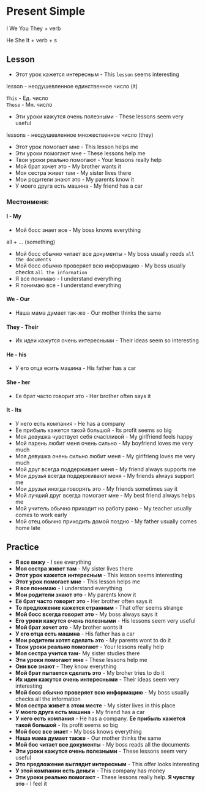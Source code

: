 # Present Simple

I We You They + verb

He She It + verb + s

## Lesson

- Этот урок кажется интересным - This `lesson` seems interesting

lesson - неодушевленное единственное число (it) 

`This` - Ед. число  
`These` - Мн. число

- Эти уроки кажутся очень полезными - These lessons seem very useful

lessons - неодушевленное множественное число (they)

- Этот урок помогает мне - This lesson helps me
- Эти уроки помогают мне - These lessons help me
- Твои уроки реально помогают - Your lessons really help
- Мой брат хочет это - My brother wants it
- Моя сестра живет там - My sister lives there
- Мои родители знают это - My parents know it
- У моего друга есть машина - My friend has a car

### Местоименя:

#### I - My

- Мой босс знает все - My boss knows everything

all + ... (something)

- Мой босс обычно читает все документы - My boss usually reeds `all the documents`
- Мой босс обычно проверяет всю информацию - My boss usually checks `all the information`
- Я все понимаю - I understand everything
- Я понимаю все - I understand everything

#### We - Our

- Наша мама думает так-же - Our mother thinks the same

#### They - Their

- Их идеи кажутся очень интересными - Their ideas seem so interesting

#### He - his 

- У его отца есить машина - His father has a car

#### She - her

- Ее брат часто говорит это - Her brother often says it

#### It - Its

- У него есть компания - He has a company
- Ее прибыль кажется такой большой - Its profit seems so big
- Моя девушка чувствует себя счастливой - My girlfriend feels happy
- Мой парень любит меня очень сильно - My boyfriend loves me very much
- Моя девушка очень сильно любит меня - My girlfrieng loves me very much
- Мой друг всегда поддерживает меня - My friend always supports me 
- Мои друзья всегда поддерживают меня - My friends always support me
- Мои друзья иногда говорять это - My friends sometimes say it
- Мой лучший друг всегда помогает мне - My best friend always helps me
- Мой учитель обычно приходит на работу рано - My teacher usually comes to work early
- Мой отец обычно приходить домой поздно - My father usually comes home late

## Practice

- **Я все вижу** - I see everything
- **Моя сестра живет там** - My sister lives there
- **Этот урок кажется интересным** - This lesson seems interesting
- **Этот урок помогает мне** - This lesson helps me
- **Я все понимаю** - I understand everything
- **Мои родители знают это** - My parents know it
- **Её брат часто говорит это** - Her brother often says it
- **То предложение кажется странным** - That offer seems strange
- **Мой босс всегда говорит это** - My boss always says it 
- **Его уроки кажутся очень полезными** - His lessons seem very useful
- **Мой брат хочет это** - My brother wonts it
- **У его отца есть машина** - His father has a car
- **Мои родители хотят сделать это** - My parents wont to do it 
- **Твои уроки реально помогают** - Your lessons really help
- **Моя сестра учится там**- My sister studies there
- **Эти уроки помогают мне** - These lessons help me
- **Они все знают** - They know everything
- **Мой брат пытается сделать это** - My broher tries to do it
- **Их идеи кажутся очень интересными** - Their ideas seem very interesting
- **Мой босс обычно проверяет всю информацию** - My boss usually checks all the information
- **Моя сестра живет в этом месте** - My sister lives in this place
- **У моего друга есть машина** - My friend has a car
- **У него есть компания** - He has a company. **Ее прибыль кажется такой большой** - Its profit seems so big
- **Мой босс все знает** - My boss knows everything
- **Наша мама думает также** - Our mother thinks the same
- **Мой бос читает все документы** - My boss reads all the documents
- **Эти уроки кажутся очень полезными** - These lessons seem very useful
- **Это предложение выглядит интересным** - This offer looks interesting
- **У этой компании есть деньги** - This company has money
- **Эти уроки реально помогают** - These lessons really help. **Я чувству это** - I feel it